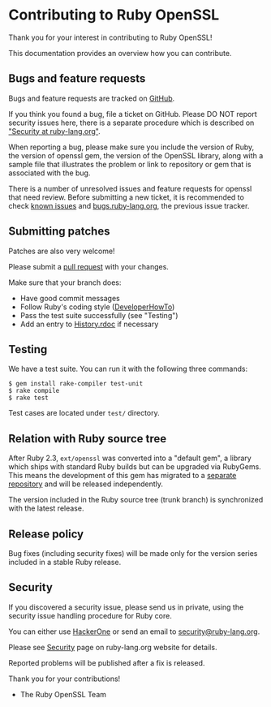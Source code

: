 # Contributing to Ruby OpenSSL

Thank you for your interest in contributing to Ruby OpenSSL!

This documentation provides an overview how you can contribute.

## Bugs and feature requests

Bugs and feature requests are tracked on [GitHub].

If you think you found a bug, file a ticket on GitHub. Please DO NOT report
security issues here, there is a separate procedure which is described on
["Security at ruby-lang.org"](https://www.ruby-lang.org/en/security/).

When reporting a bug, please make sure you include the version of Ruby, the
version of openssl gem, the version of the OpenSSL library, along with a sample
file that illustrates the problem or link to repository or gem that is
associated with the bug.

There is a number of unresolved issues and feature requests for openssl that
need review. Before submitting a new ticket, it is recommended to check
[known issues] and [bugs.ruby-lang.org], the previous issue tracker.

## Submitting patches

Patches are also very welcome!

Please submit a [pull request] with your changes.

Make sure that your branch does:

* Have good commit messages
* Follow Ruby's coding style ([DeveloperHowTo])
* Pass the test suite successfully (see "Testing")
* Add an entry to [History.rdoc] if necessary

## Testing

We have a test suite. You can run it with the following three commands:

```
$ gem install rake-compiler test-unit
$ rake compile
$ rake test
```

Test cases are located under `test/` directory.

## Relation with Ruby source tree

After Ruby 2.3, `ext/openssl` was converted into a "default gem", a library
which ships with standard Ruby builds but can be upgraded via RubyGems. This
means the development of this gem has migrated to a [separate
repository][GitHub] and will be released independently.

The version included in the Ruby source tree (trunk branch) is synchronized with
the latest release.

## Release policy

Bug fixes (including security fixes) will be made only for the version series
included in a stable Ruby release.

## Security

If you discovered a security issue, please send us in private, using the
security issue handling procedure for Ruby core.

You can either use [HackerOne] or send an email to security@ruby-lang.org.

Please see [Security] page on ruby-lang.org website for details.

Reported problems will be published after a fix is released.


Thank you for your contributions!

- The Ruby OpenSSL Team

[GitHub]: https://github.com/ruby/openssl
[known issues]: https://github.com/ruby/openssl/issues
[bugs.ruby-lang.org]: https://bugs.ruby-lang.org/issues?utf8=%E2%9C%93&set_filter=1&f%5B%5D=status_id&op%5Bstatus_id%5D=o&f%5B%5D=assigned_to_id&op%5Bassigned_to_id%5D=%3D&v%5Bassigned_to_id%5D%5B%5D=7150&f%5B%5D=&c%5B%5D=project&c%5B%5D=tracker&c%5B%5D=status&c%5B%5D=subject&c%5B%5D=assigned_to&c%5B%5D=updated_on&group_by=&t%5B%5D=
[DeveloperHowTo]: https://bugs.ruby-lang.org/projects/ruby/wiki/DeveloperHowto
[HackerOne]: https://hackerone.com/ruby
[Security]: https://www.ruby-lang.org/en/security/
[pull request]: https://github.com/ruby/openssl/compare
[History.rdoc]: https://github.com/ruby/openssl/tree/master/History.rdoc
